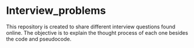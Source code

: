 # Interview_problems
This repository is created to share different interview questions found online. The objective is to explain the thought process of each one besides the code and pseudocode.
